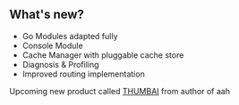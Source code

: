 ## What's new?

  * Go Modules adapted fully
  * Console Module
  * Cache Manager with pluggable cache store
  * Diagnosis & Profiling
  * Improved routing implementation

<div class="alert alert-info-green">
<p>Upcoming new product called <a href="https://github.com/thumbai/thumbai" target="_blank">THUMBAI</a> from author of aah</p>
</div>